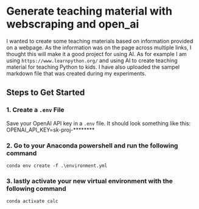 # Generate teaching material with webscraping and open_ai

I wanted to create some teaching materials based on information provided on a webpage. As the information was on the page across multiple links, I thought this will make it a good project for using AI. As for example I am using `https://www.learnpython.org/` and using AI to create teaching material for teaching Python to kids. I have also uploaded the sampel markdown file that was created during my experiments. 

## Steps to Get Started

### 1. Create a `.env` File
Save your OpenAI API key in a `.env` file. It should look something like this:
OPENAI_API_KEY=sk-proj-********

### 2. Go to your Anaconda powershell and run the following command
`conda env create -f .\environment.yml`

### 3. lastly activate your new virtual environment with the following command
`conda activate calc`

